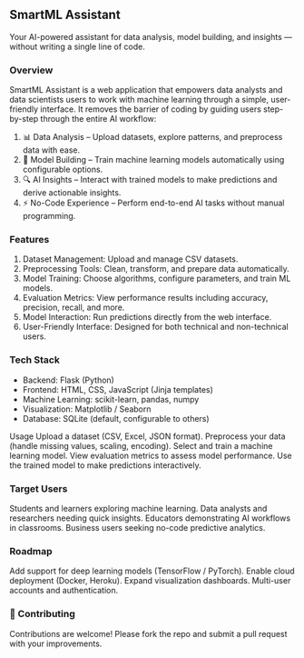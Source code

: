 ## SmartML Assistant

Your AI-powered assistant for data analysis, model building, and insights — without writing a single line of code.

### Overview
SmartML Assistant is a web application that empowers data analysts and data scientists users to work with machine learning through a simple, user-friendly interface. It removes the barrier of coding by guiding users step-by-step through the entire AI workflow:

1. 📊 Data Analysis – Upload datasets, explore patterns, and preprocess data with ease.
2. 🤖 Model Building – Train machine learning models automatically using configurable options.
3. 🔍 AI Insights – Interact with trained models to make predictions and derive actionable insights.
4. ⚡ No-Code Experience – Perform end-to-end AI tasks without manual programming.

### Features
1. Dataset Management: Upload and manage CSV datasets.
2. Preprocessing Tools: Clean, transform, and prepare data automatically.
3. Model Training: Choose algorithms, configure parameters, and train ML models.
4. Evaluation Metrics: View performance results including accuracy, precision, recall, and more.
5. Model Interaction: Run predictions directly from the web interface.
6. User-Friendly Interface: Designed for both technical and non-technical users.

### Tech Stack

* Backend: Flask (Python)
* Frontend: HTML, CSS, JavaScript (Jinja templates)
* Machine Learning: scikit-learn, pandas, numpy
* Visualization: Matplotlib / Seaborn
* Database: SQLite (default, configurable to others)


Usage
Upload a dataset (CSV, Excel, JSON format).
Preprocess your data (handle missing values, scaling, encoding).
Select and train a machine learning model.
View evaluation metrics to assess model performance.
Use the trained model to make predictions interactively.


### Target Users
Students and learners exploring machine learning.
Data analysts and researchers needing quick insights.
Educators demonstrating AI workflows in classrooms.
Business users seeking no-code predictive analytics.

### Roadmap
 Add support for deep learning models (TensorFlow / PyTorch).
 Enable cloud deployment (Docker, Heroku).
 Expand visualization dashboards.
 Multi-user accounts and authentication.

### 🤝 Contributing
Contributions are welcome! Please fork the repo and submit a pull request with your improvements.